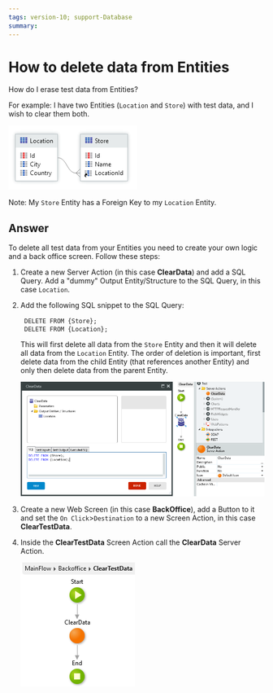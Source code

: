 ```yaml
---
tags: version-10; support-Database
summary: 
---
```


# How to delete data from Entities

How do I erase test data from Entities? 

For example: I have two Entities (`Location` and `Store`) with test data, and I wish to clear them both. 

![Entities](images/sqldelete-00.png)

Note: My `Store` Entity has a Foreign Key to my `Location` Entity.

## Answer

To delete all test data from your Entities you need to create your own logic and a back office screen. Follow these steps:

1. Create a new Server Action (in this case **ClearData**) and add a SQL Query. Add a "dummy" Output Entity/Structure to the SQL Query, in this case `Location`.

1. Add the following SQL snippet to the SQL Query:

        DELETE FROM {Store};
        DELETE FROM {Location};

    This will first delete all data from the `Store` Entity and then it will delete all data from the `Location` Entity. The order of deletion is important, first delete data from the child Entity (that references another Entity) and only then delete data from the parent Entity.
    
    ![Server Action and SQL Query](images/sqldelete-01.png)

1. Create a new Web Screen (in this case **BackOffice**), add a Button to it and set the `On Click`>`Destination` to a new Screen Action, in this case **ClearTestData**.

1. Inside the **ClearTestData** Screen Action call the **ClearData** Server Action.

    ![Screen Action](images/sqldelete-02.png)
    
    
